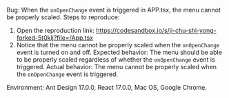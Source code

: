 Bug: When the `onOpenChange` event is triggered in APP.tsx, the menu cannot be properly scaled.
Steps to reproduce:

1. Open the reproduction link: https://codesandbox.io/s/ji-chu-shi-yong-forked-5t0klj?file=/App.tsx
2. Notice that the menu cannot be properly scaled when the `onOpenChange` event is turned on and off.
   Expected behavior: The menu should be able to be properly scaled regardless of whether the `onOpenChange` event is triggered.
   Actual behavior: The menu cannot be properly scaled when the `onOpenChange` event is triggered.

Environment: Ant Design 17.0.0, React 17.0.0, Mac OS, Google Chrome.
